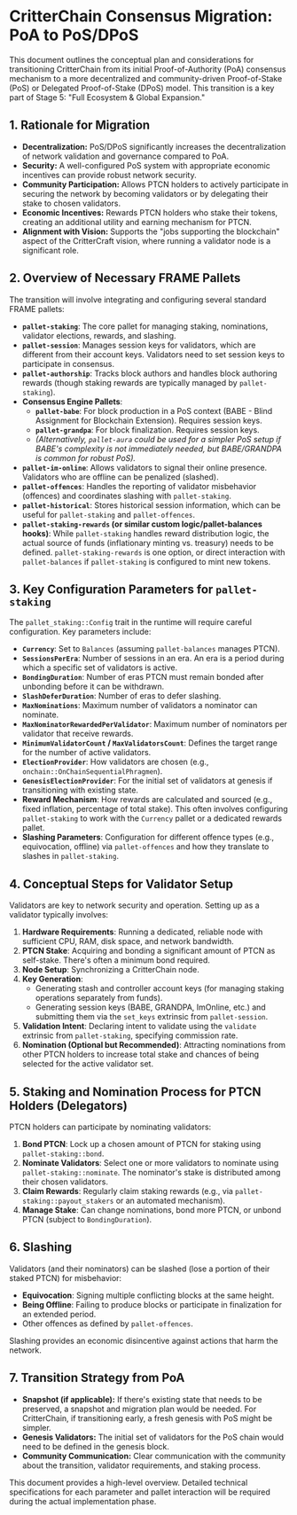 # CritterChain Consensus Migration: PoA to PoS/DPoS

This document outlines the conceptual plan and considerations for transitioning CritterChain from its initial Proof-of-Authority (PoA) consensus mechanism to a more decentralized and community-driven Proof-of-Stake (PoS) or Delegated Proof-of-Stake (DPoS) model. This transition is a key part of Stage 5: "Full Ecosystem & Global Expansion."

## 1. Rationale for Migration

*   **Decentralization:** PoS/DPoS significantly increases the decentralization of network validation and governance compared to PoA.
*   **Security:** A well-configured PoS system with appropriate economic incentives can provide robust network security.
*   **Community Participation:** Allows PTCN holders to actively participate in securing the network by becoming validators or by delegating their stake to chosen validators.
*   **Economic Incentives:** Rewards PTCN holders who stake their tokens, creating an additional utility and earning mechanism for PTCN.
*   **Alignment with Vision:** Supports the "jobs supporting the blockchain" aspect of the CritterCraft vision, where running a validator node is a significant role.

## 2. Overview of Necessary FRAME Pallets

The transition will involve integrating and configuring several standard FRAME pallets:

*   **`pallet-staking`**: The core pallet for managing staking, nominations, validator elections, rewards, and slashing.
*   **`pallet-session`**: Manages session keys for validators, which are different from their account keys. Validators need to set session keys to participate in consensus.
*   **`pallet-authorship`**: Tracks block authors and handles block authoring rewards (though staking rewards are typically managed by `pallet-staking`).
*   **Consensus Engine Pallets**:
    *   **`pallet-babe`**: For block production in a PoS context (BABE - Blind Assignment for Blockchain Extension). Requires session keys.
    *   **`pallet-grandpa`**: For block finalization. Requires session keys.
    *   *(Alternatively, `pallet-aura` could be used for a simpler PoS setup if BABE's complexity is not immediately needed, but BABE/GRANDPA is common for robust PoS).*
*   **`pallet-im-online`**: Allows validators to signal their online presence. Validators who are offline can be penalized (slashed).
*   **`pallet-offences`**: Handles the reporting of validator misbehavior (offences) and coordinates slashing with `pallet-staking`.
*   **`pallet-historical`**: Stores historical session information, which can be useful for `pallet-staking` and `pallet-offences`.
*   **`pallet-staking-rewards` (or similar custom logic/pallet-balances hooks)**: While `pallet-staking` handles reward distribution logic, the actual source of funds (inflationary minting vs. treasury) needs to be defined. `pallet-staking-rewards` is one option, or direct interaction with `pallet-balances` if `pallet-staking` is configured to mint new tokens.

## 3. Key Configuration Parameters for `pallet-staking`

The `pallet_staking::Config` trait in the runtime will require careful configuration. Key parameters include:

*   **`Currency`**: Set to `Balances` (assuming `pallet-balances` manages PTCN).
*   **`SessionsPerEra`**: Number of sessions in an era. An era is a period during which a specific set of validators is active.
*   **`BondingDuration`**: Number of eras PTCN must remain bonded after unbonding before it can be withdrawn.
*   **`SlashDeferDuration`**: Number of eras to defer slashing.
*   **`MaxNominations`**: Maximum number of validators a nominator can nominate.
*   **`MaxNominatorRewardedPerValidator`**: Maximum number of nominators per validator that receive rewards.
*   **`MinimumValidatorCount` / `MaxValidatorsCount`**: Defines the target range for the number of active validators.
*   **`ElectionProvider`**: How validators are chosen (e.g., `onchain::OnChainSequentialPhragmen`).
*   **`GenesisElectionProvider`**: For the initial set of validators at genesis if transitioning with existing state.
*   **Reward Mechanism**: How rewards are calculated and sourced (e.g., fixed inflation, percentage of total stake). This often involves configuring `pallet-staking` to work with the `Currency` pallet or a dedicated rewards pallet.
*   **Slashing Parameters**: Configuration for different offence types (e.g., equivocation, offline) via `pallet-offences` and how they translate to slashes in `pallet-staking`.

## 4. Conceptual Steps for Validator Setup

Validators are key to network security and operation. Setting up as a validator typically involves:

1.  **Hardware Requirements**: Running a dedicated, reliable node with sufficient CPU, RAM, disk space, and network bandwidth.
2.  **PTCN Stake**: Acquiring and bonding a significant amount of PTCN as self-stake. There's often a minimum bond required.
3.  **Node Setup**: Synchronizing a CritterChain node.
4.  **Key Generation**:
    *   Generating stash and controller account keys (for managing staking operations separately from funds).
    *   Generating session keys (BABE, GRANDPA, ImOnline, etc.) and submitting them via the `set_keys` extrinsic from `pallet-session`.
5.  **Validation Intent**: Declaring intent to validate using the `validate` extrinsic from `pallet-staking`, specifying commission rate.
6.  **Nomination (Optional but Recommended)**: Attracting nominations from other PTCN holders to increase total stake and chances of being selected for the active validator set.

## 5. Staking and Nomination Process for PTCN Holders (Delegators)

PTCN holders can participate by nominating validators:

1.  **Bond PTCN**: Lock up a chosen amount of PTCN for staking using `pallet-staking::bond`.
2.  **Nominate Validators**: Select one or more validators to nominate using `pallet-staking::nominate`. The nominator's stake is distributed among their chosen validators.
3.  **Claim Rewards**: Regularly claim staking rewards (e.g., via `pallet-staking::payout_stakers` or an automated mechanism).
4.  **Manage Stake**: Can change nominations, bond more PTCN, or unbond PTCN (subject to `BondingDuration`).

## 6. Slashing

Validators (and their nominators) can be slashed (lose a portion of their staked PTCN) for misbehavior:

*   **Equivocation**: Signing multiple conflicting blocks at the same height.
*   **Being Offline**: Failing to produce blocks or participate in finalization for an extended period.
*   Other offences as defined by `pallet-offences`.

Slashing provides an economic disincentive against actions that harm the network.

## 7. Transition Strategy from PoA

*   **Snapshot (if applicable):** If there's existing state that needs to be preserved, a snapshot and migration plan would be needed. For CritterChain, if transitioning early, a fresh genesis with PoS might be simpler.
*   **Genesis Validators:** The initial set of validators for the PoS chain would need to be defined in the genesis block.
*   **Community Communication:** Clear communication with the community about the transition, validator requirements, and staking process.

This document provides a high-level overview. Detailed technical specifications for each parameter and pallet interaction will be required during the actual implementation phase.
